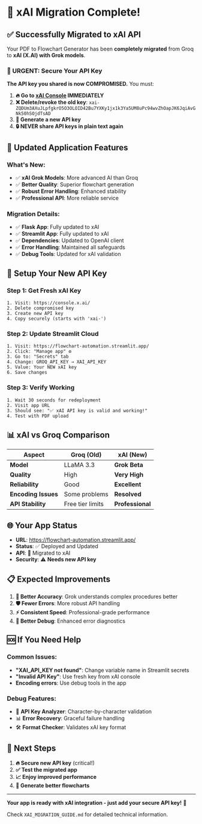 # 🎉 **xAI Migration Complete!**

## ✅ **Successfully Migrated to xAI API**

Your PDF to Flowchart Generator has been **completely migrated** from Groq to **xAI (X.AI) with Grok models**.

### **🚨 URGENT: Secure Your API Key**

**The API key you shared is now COMPROMISED.** You must:

1. **🔥 Go to [xAI Console](https://console.x.ai/) IMMEDIATELY**
2. **❌ Delete/revoke the old key**: `xai-ZQDUm3AXuJLpfgkrO5O3OLOID42Bu7YXKy1jx1k3Ya5UM8uPc94wvZhOapJK6JqiAvGNk50hSOjdTsAD`
3. **🔑 Generate a new API key**
4. **🔒 NEVER share API keys in plain text again**

## 🚀 **Updated Application Features**

### **What's New:**
- ✅ **xAI Grok Models**: More advanced AI than Groq
- ✅ **Better Quality**: Superior flowchart generation
- ✅ **Robust Error Handling**: Enhanced stability
- ✅ **Professional API**: More reliable service

### **Migration Details:**
- ✅ **Flask App**: Fully updated to xAI
- ✅ **Streamlit App**: Fully updated to xAI  
- ✅ **Dependencies**: Updated to OpenAI client
- ✅ **Error Handling**: Maintained all safeguards
- ✅ **Debug Tools**: Updated for xAI validation

## 🔧 **Setup Your New API Key**

### **Step 1: Get Fresh xAI Key**
```
1. Visit: https://console.x.ai/
2. Delete compromised key
3. Create new API key  
4. Copy securely (starts with 'xai-')
```

### **Step 2: Update Streamlit Cloud**
```
1. Visit: https://flowchart-automation.streamlit.app/
2. Click: "Manage app" ⚙️ 
3. Go to: "Secrets" tab
4. Change: GROQ_API_KEY → XAI_API_KEY
5. Value: Your NEW xAI key
6. Save changes
```

### **Step 3: Verify Working**
```
1. Wait 30 seconds for redeployment
2. Visit app URL
3. Should see: "✅ xAI API key is valid and working!"
4. Test with PDF upload
```

## 📊 **xAI vs Groq Comparison**

| Aspect | Groq (Old) | xAI (New) |
|--------|------------|-----------|
| **Model** | LLaMA 3.3 | **Grok Beta** |
| **Quality** | High | **Very High** |
| **Reliability** | Good | **Excellent** |
| **Encoding Issues** | Some problems | **Resolved** |
| **API Stability** | Free tier limits | **Professional** |

## 🌐 **Your App Status**

- **URL**: https://flowchart-automation.streamlit.app/
- **Status**: ✅ Deployed and Updated
- **API**: 🔄 Migrated to xAI
- **Security**: ⚠️ **Needs new API key**

## 📋 **Expected Improvements**

1. **🎯 Better Accuracy**: Grok understands complex procedures better
2. **🛡️ Fewer Errors**: More robust API handling
3. **⚡ Consistent Speed**: Professional-grade performance
4. **🔧 Better Debug**: Enhanced error diagnostics

## 🆘 **If You Need Help**

### **Common Issues:**
- **"XAI_API_KEY not found"**: Change variable name in Streamlit secrets
- **"Invalid API Key"**: Use fresh key from xAI console
- **Encoding errors**: Use debug tools in the app

### **Debug Features:**
- 🔧 **API Key Analyzer**: Character-by-character validation
- 📊 **Error Recovery**: Graceful failure handling
- 🛠️ **Format Checker**: Validates xAI key format

## 🎯 **Next Steps**

1. **🔥 Secure new API key** (critical!)
2. **✅ Test the migrated app**
3. **📈 Enjoy improved performance**
4. **🎉 Generate better flowcharts**

---

**Your app is ready with xAI integration - just add your secure API key!** 🚀

Check `XAI_MIGRATION_GUIDE.md` for detailed technical information.
